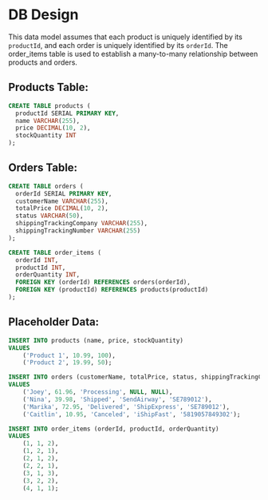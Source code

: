# DB Design

This data model assumes that each product is uniquely identified by its `productId`, and each order is uniquely identified by its `orderId`. The order_items table is used to establish a many-to-many relationship between products and orders. 

## Products Table:


```sql
CREATE TABLE products (
  productId SERIAL PRIMARY KEY,
  name VARCHAR(255),
  price DECIMAL(10, 2),
  stockQuantity INT
);
```

## Orders Table:

```sql
CREATE TABLE orders (
  orderId SERIAL PRIMARY KEY,
  customerName VARCHAR(255),
  totalPrice DECIMAL(10, 2),
  status VARCHAR(50),
  shippingTrackingCompany VARCHAR(255),
  shippingTrackingNumber VARCHAR(255)
);

CREATE TABLE order_items (
  orderId INT,
  productId INT,
  orderQuantity INT,
  FOREIGN KEY (orderId) REFERENCES orders(orderId),
  FOREIGN KEY (productId) REFERENCES products(productId)
);
```

## Placeholder Data:
```sql
INSERT INTO products (name, price, stockQuantity)
VALUES
    ('Product 1', 10.99, 100),
    ('Product 2', 19.99, 50);
```

```sql
INSERT INTO orders (customerName, totalPrice, status, shippingTrackingCompany, shippingTrackingNumber)
VALUES
    ('Joey', 61.96, 'Processing', NULL, NULL),
    ('Nina', 39.98, 'Shipped', 'SendAirway', 'SE789012'),
    ('Marika', 72.95, 'Delivered', 'ShipExpress', 'SE789012'),
    ('Caitlin', 10.95, 'Canceled', 'iShipFast', '5819057849302');
```

```sql
INSERT INTO order_items (orderId, productId, orderQuantity)
VALUES
    (1, 1, 2),
    (1, 2, 1),
    (2, 1, 2),
    (2, 2, 1),
    (3, 1, 3),
    (3, 2, 2),
    (4, 1, 1);
```
